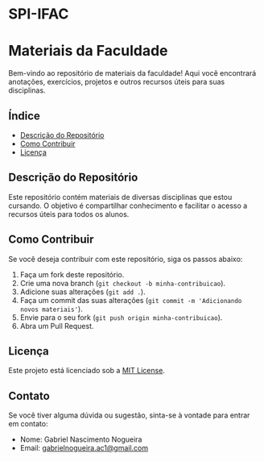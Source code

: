 # SPI-IFAC

# Materiais da Faculdade

Bem-vindo ao repositório de materiais da faculdade! Aqui você encontrará anotações, exercícios, projetos e outros recursos úteis para suas disciplinas.

## Índice

- [Descrição do Repositório](#descrição-do-repositório)
- [Como Contribuir](#como-contribuir)
- [Licença](#licença)

## Descrição do Repositório

Este repositório contém materiais de diversas disciplinas que estou cursando. O objetivo é compartilhar conhecimento e facilitar o acesso a recursos úteis para todos os alunos.

## Como Contribuir

Se você deseja contribuir com este repositório, siga os passos abaixo:

1. Faça um fork deste repositório.
2. Crie uma nova branch (`git checkout -b minha-contribuicao`).
3. Adicione suas alterações (`git add .`).
4. Faça um commit das suas alterações (`git commit -m 'Adicionando novos materiais'`).
5. Envie para o seu fork (`git push origin minha-contribuicao`).
6. Abra um Pull Request.

## Licença

Este projeto está licenciado sob a [MIT License](LICENSE).

## Contato

Se você tiver alguma dúvida ou sugestão, sinta-se à vontade para entrar em contato:

- Nome: Gabriel Nascimento Nogueira
- Email: gabrielnogueira.ac1@gmail.com

